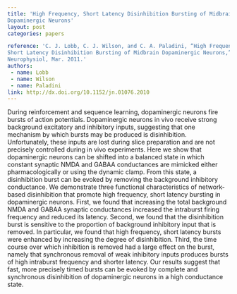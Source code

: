 ```yaml
---
title: 'High Frequency, Short Latency Disinhibition Bursting of Midbrain
Dopaminergic Neurons'
layout: post
categories: papers

reference: 'C. J. Lobb, C. J. Wilson, and C. A. Paladini, “High Frequency,
Short Latency Disinhibition Bursting of Midbrain Dopaminergic Neurons,” J
Neurophysiol, Mar. 2011.'
authors: 
 - name: Lobb
 - name: Wilson
 - name: Paladini
link: http://dx.doi.org/10.1152/jn.01076.2010
---
```


During reinforcement and sequence learning, dopaminergic neurons fire bursts of
action potentials. Dopaminergic neurons in vivo receive strong background
excitatory and inhibitory inputs, suggesting that one mechanism by which bursts
may be produced is disinhibition. Unfortunately, these inputs are lost during
slice preparation and are not precisely controlled during in vivo experiments.
Here we show that dopaminergic neurons can be shifted into a balanced state in
which constant synaptic NMDA and GABAA conductances are mimicked either
pharmacologically or using the dynamic clamp. From this state, a disinhibition
burst can be evoked by removing the background inhibitory conductance. We
demonstrate three functional characteristics of network-based disinhibition
that promote high frequency, short latency bursting in dopaminergic neurons.
First, we found that increasing the total background NMDA and GABAA synaptic
conductances increased the intraburst firing frequency and reduced its latency.
Second, we found that the disinhibition burst is sensitive to the proportion of
background inhibitory input that is removed. In particular, we found that high
frequency, short latency bursts were enhanced by increasing the degree of
disinhibition. Third, the time course over which inhibition is removed had a
large effect on the burst, namely that synchronous removal of weak inhibitory
inputs produces bursts of high intraburst frequency and shorter latency. Our
results suggest that fast, more precisely timed bursts can be evoked by
complete and synchronous disinhibition of dopaminergic neurons in a high
conductance state.
